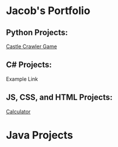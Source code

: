 
<h1> Jacob's Portfolio</h1>


<h2>Python Projects:</h2>
   

<a href="https://github.com/JacobH123/Castle-Crawler-text-based-game"> Castle Crawler Game </a>

<h2>C# Projects:</h2>

Example Link

<h2>JS, CSS, and HTML Projects:</h2>

<a href="https://github.com/JacobH123/RSA-Calculator"> Calculator </a>

  # Java Projects

